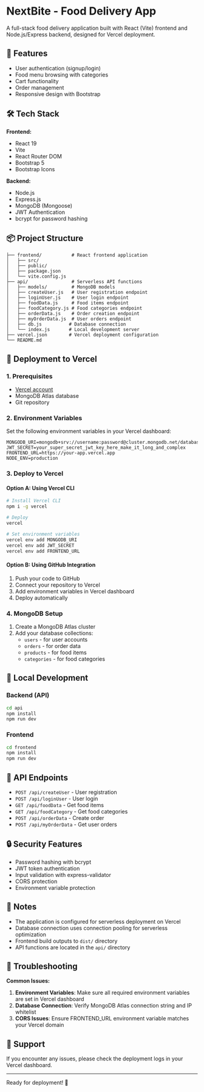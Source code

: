 # NextBite - Food Delivery App

A full-stack food delivery application built with React (Vite) frontend and Node.js/Express backend, designed for Vercel deployment.

## 🚀 Features

- User authentication (signup/login)
- Food menu browsing with categories
- Cart functionality
- Order management
- Responsive design with Bootstrap

## 🛠️ Tech Stack

**Frontend:**
- React 19
- Vite
- React Router DOM
- Bootstrap 5
- Bootstrap Icons

**Backend:**
- Node.js
- Express.js
- MongoDB (Mongoose)
- JWT Authentication
- bcrypt for password hashing

## 📦 Project Structure

```
├── frontend/           # React frontend application
│   ├── src/
│   ├── public/
│   ├── package.json
│   └── vite.config.js
├── api/                # Serverless API functions
│   ├── models/         # MongoDB models
│   ├── createUser.js   # User registration endpoint
│   ├── loginUser.js    # User login endpoint
│   ├── foodData.js     # Food items endpoint
│   ├── foodCategory.js # Food categories endpoint
│   ├── orderData.js    # Order creation endpoint
│   ├── myOrderData.js  # User orders endpoint
│   ├── db.js          # Database connection
│   └── index.js       # Local development server
├── vercel.json        # Vercel deployment configuration
└── README.md
```

## 🚀 Deployment to Vercel

### 1. Prerequisites

- [Vercel account](https://vercel.com)
- MongoDB Atlas database
- Git repository

### 2. Environment Variables

Set the following environment variables in your Vercel dashboard:

```env
MONGODB_URI=mongodb+srv://username:password@cluster.mongodb.net/database_name
JWT_SECRET=your_super_secret_jwt_key_here_make_it_long_and_complex
FRONTEND_URL=https://your-app.vercel.app
NODE_ENV=production
```

### 3. Deploy to Vercel

#### Option A: Using Vercel CLI

```bash
# Install Vercel CLI
npm i -g vercel

# Deploy
vercel

# Set environment variables
vercel env add MONGODB_URI
vercel env add JWT_SECRET
vercel env add FRONTEND_URL
```

#### Option B: Using GitHub Integration

1. Push your code to GitHub
2. Connect your repository to Vercel
3. Add environment variables in Vercel dashboard
4. Deploy automatically

### 4. MongoDB Setup

1. Create a MongoDB Atlas cluster
2. Add your database collections:
   - `users` - for user accounts
   - `orders` - for order data
   - `products` - for food items
   - `categories` - for food categories

## 🔧 Local Development

### Backend (API)

```bash
cd api
npm install
npm run dev
```

### Frontend

```bash
cd frontend
npm install
npm run dev
```

## 📁 API Endpoints

- `POST /api/createUser` - User registration
- `POST /api/loginUser` - User login  
- `GET /api/foodData` - Get food items
- `GET /api/foodCategory` - Get food categories
- `POST /api/orderData` - Create order
- `POST /api/myOrderData` - Get user orders

## 🔒 Security Features

- Password hashing with bcrypt
- JWT token authentication
- Input validation with express-validator
- CORS protection
- Environment variable protection

## 📝 Notes

- The application is configured for serverless deployment on Vercel
- Database connection uses connection pooling for serverless optimization
- Frontend build outputs to `dist/` directory
- API functions are located in the `api/` directory

## 🐛 Troubleshooting

**Common Issues:**

1. **Environment Variables**: Make sure all required environment variables are set in Vercel dashboard
2. **Database Connection**: Verify MongoDB Atlas connection string and IP whitelist
3. **CORS Issues**: Ensure FRONTEND_URL environment variable matches your Vercel domain

## 📧 Support

If you encounter any issues, please check the deployment logs in your Vercel dashboard.

---

Ready for deployment! 🚀